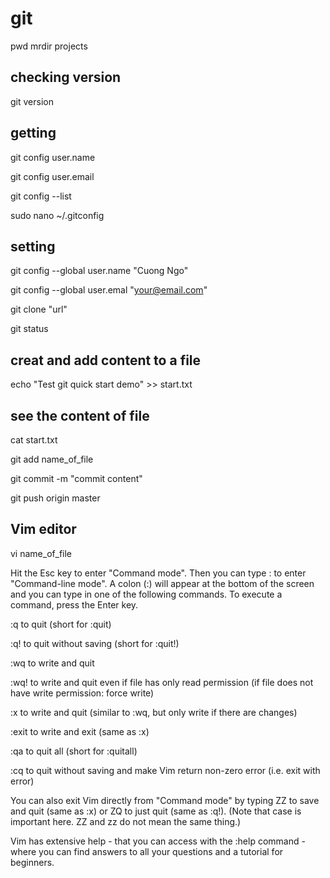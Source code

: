 # git



pwd
mrdir projects

## checking version
git version

## getting
git config user.name

git config user.email

git config --list

sudo nano ~/.gitconfig

## setting
git config --global user.name "Cuong Ngo"

git config --global user.emal "your@email.com"

git clone "url"

git status

## creat and add content to a file
echo "Test git quick start demo" >> start.txt

## see the content of file
cat start.txt


git add name_of_file

git commit -m "commit content"

git push origin master






## Vim editor
vi name_of_file

Hit the Esc key to enter "Command mode". Then you can type : to enter "Command-line mode". A colon (:) will appear at the bottom of the screen and you can type in one of the following commands. To execute a command, press the Enter key.

:q to quit (short for :quit)

:q! to quit without saving (short for :quit!)

:wq to write and quit

:wq! to write and quit even if file has only read permission (if file does not have write permission: force write)

:x to write and quit (similar to :wq, but only write if there are changes)

:exit to write and exit (same as :x)

:qa to quit all (short for :quitall)

:cq to quit without saving and make Vim return non-zero error (i.e. exit with error)

You can also exit Vim directly from "Command mode" by typing ZZ to save and quit (same as :x) or ZQ to just quit (same as :q!). (Note that case is important here. ZZ and zz do not mean the same thing.)

Vim has extensive help - that you can access with the :help command - where you can find answers to all your questions and a tutorial for beginners.
